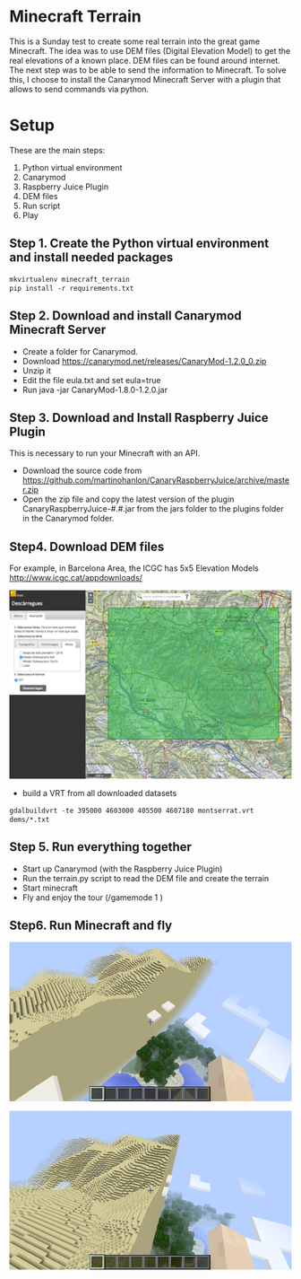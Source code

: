 # Minecraft Terrain
This is a Sunday test to create some real terrain into the great game Minecraft.
The idea was to use DEM files (Digital Elevation Model) to get the real elevations of a known place. DEM files can be found around internet.
The next step was to be able to send the information to Minecraft. To solve this, I choose to install the Canarymod Minecraft Server with a plugin that allows to send commands via python.


# Setup
These are the main steps:

1. Python virtual environment
2. Canarymod
3. Raspberry Juice Plugin
4. DEM files
5. Run script
6. Play

## Step 1. Create the Python virtual environment and install needed packages

```
mkvirtualenv minecraft_terrain
pip install -r requirements.txt
```

## Step 2. Download and install Canarymod Minecraft Server
- Create a folder for Canarymod.
- Download https://canarymod.net/releases/CanaryMod-1.2.0_0.zip
- Unzip it
- Edit the file eula.txt and set eula=true
- Run java -jar CanaryMod-1.8.0-1.2.0.jar

## Step 3. Download and Install Raspberry Juice Plugin
This is necessary to run your Minecraft with an API.
- Download the source code from https://github.com/martinohanlon/CanaryRaspberryJuice/archive/master.zip
- Open the zip file and copy the latest version of the plugin CanaryRaspberryJuice-#.#.jar from the jars folder to the  plugins folder in the Canarymod folder.

## Step4. Download DEM files
For example, in Barcelona Area, the ICGC has 5x5 Elevation Models
http://www.icgc.cat/appdownloads/

![alt dem_selector](https://raw.githubusercontent.com/mpuig/minecraft_terrain/master/screenshots/dem_selector.png)

- build a VRT from all downloaded datasets
```
gdalbuildvrt -te 395000 4603000 405500 4607180 montserrat.vrt dems/*.txt
```

## Step 5. Run everything together
- Start up Canarymod (with the Raspberry Juice Plugin)
- Run the terrain.py script to read the DEM file and create the terrain
- Start minecraft
- Fly and enjoy the tour (/gamemode 1 <username>)

## Step6. Run Minecraft and fly

![alt flying](https://raw.githubusercontent.com/mpuig/minecraft_terrain/master/screenshots/flying1.png)

![alt flying](https://raw.githubusercontent.com/mpuig/minecraft_terrain/master/screenshots/flying2.png)

